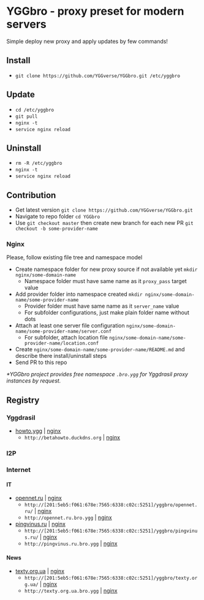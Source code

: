 # YGGbro - proxy preset for modern servers

Simple deploy new proxy and apply updates by few commands!

## Install

* `git clone https://github.com/YGGverse/YGGbro.git /etc/yggbro`

## Update

* `cd /etc/yggbro`
* `git pull`
* `nginx -t`
* `service nginx reload`

## Uninstall

* `rm -R /etc/yggbro`
* `nginx -t`
* `service nginx reload`

## Contribution

* Get latest version `git clone https://github.com/YGGverse/YGGbro.git`
* Navigate to repo folder `cd YGGbro`
* Use `git checkout master` then create new branch for each new PR `git checkout -b some-provider-name`

### Nginx

Please, follow existing file tree and namespace model

* Create namespace folder for new proxy source if not available yet `mkdir nginx/some-domain-name`
  + Namespace folder must have same name as it `proxy_pass` target value
* Add provider folder into namespace created `mkdir nginx/some-domain-name/some-provider-name`
  + Provider folder must have same name as it `server_name` value
  + For subfolder configurations, just make plain folder name without dots
* Attach at least one server file configuration `nginx/some-domain-name/some-provider-name/server.conf`
  + For subfolder, attach location file `nginx/some-domain-name/some-provider-name/location.conf`
* Create `nginx/some-domain-name/some-provider-name/README.md` and describe there install/uninstall steps
* Send PR to this repo

_*YGGbro project provides free namespace `.bro.ygg` for Yggdrasil proxy instances by request._

## Registry

### Yggdrasil

* [howto.ygg](howto.ygg) | [nginx](https://github.com/YGGverse/YGGbro/tree/main/nginx/howto.ygg)
  + `http://betahowto.duckdns.org` | [nginx](https://github.com/YGGverse/YGGbro/tree/main/nginx/howto.ygg/betahowto.duckdns.org)

### I2P

### Internet

#### IT

* [opennet.ru](https://opennet.ru/) | [nginx](https://github.com/YGGverse/YGGbro/tree/main/nginx/opennet.ru)
  + `http://[201:5eb5:f061:678e:7565:6338:c02c:5251]/yggbro/opennet.ru/` | [nginx](https://github.com/YGGverse/YGGbro/tree/main/nginx/opennet.ru/yggbro/opennet.ru)
  + `http://opennet.ru.bro.ygg` | [nginx](https://github.com/YGGverse/YGGbro/tree/main/nginx/opennet.ru/opennet.ru.bro.ygg)
* [pingvinus.ru](https://pingvinus.ru/) | [nginx](https://github.com/YGGverse/YGGbro/tree/main/nginx/pingvinus.ru)
  + `http://[201:5eb5:f061:678e:7565:6338:c02c:5251]/yggbro/pingvinus.ru/` | [nginx](https://github.com/YGGverse/YGGbro/tree/main/nginx/pingvinus.ru/yggbro/pingvinus.ru)
  + `http://pingvinus.ru.bro.ygg` | [nginx](https://github.com/YGGverse/YGGbro/tree/main/nginx/pingvinus.ru/pingvinus.ru.bro.ygg)

#### News

* [texty.org.ua](https://texty.org.ua/) | [nginx](https://github.com/YGGverse/YGGbro/tree/main/nginx/texty.org.ua)
  + `http://[201:5eb5:f061:678e:7565:6338:c02c:5251]/yggbro/texty.org.ua/` | [nginx](https://github.com/YGGverse/YGGbro/tree/main/nginx/texty.org.ua/yggbro/texty.org.ua)
  + `http://texty.org.ua.bro.ygg` | [nginx](https://github.com/YGGverse/YGGbro/tree/main/nginx/texty.org.ua/texty.org.ua.bro.ygg)